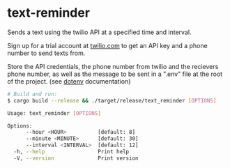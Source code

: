 # text-reminder
Sends a text using the twilio API at a specified time and interval.

Sign up for a trial account at [twilio.com](https://twilio.com) to get an API key and a phone number to send texts from.

Store the API credentials, the phone number from twilio and the recievers phone number, as well as the message to be sent in a ".env" file at the root of the project.
(see [dotenv](https://crates.io/crates/dotenv) documentation)



```bash
# Build and run: 
$ cargo build --release && ./target/release/text_reminder [OPTIONS]
```

```bash
Usage: text_reminder [OPTIONS]

Options:
      --hour <HOUR>          [default: 8]
      --minute <MINUTE>      [default: 30]
      --interval <INTERVAL>  [default: 12]
  -h, --help                 Print help
  -V, --version              Print version
  ```
